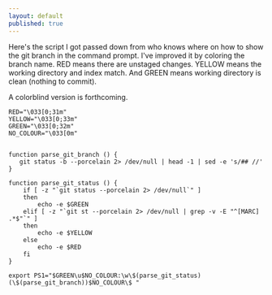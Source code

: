 ```yaml
---
layout: default
published: true
---
```


Here's the script I got passed down from who knows where on how to show the git branch in the command prompt. I've improved it by coloring the branch name. RED means there are unstaged changes. YELLOW means the working directory and index match. And GREEN means working directory is clean (nothing to commit).

A colorblind version is forthcoming.

    RED="\033[0;31m"
    YELLOW="\033[0;33m"
    GREEN="\033[0;32m"
    NO_COLOUR="\033[0m"


    function parse_git_branch () {
       git status -b --porcelain 2> /dev/null | head -1 | sed -e 's/## //'
    }

    function parse_git_status () {
    	if [ -z "`git status --porcelain 2> /dev/null`" ]
    	then 
    		echo -e $GREEN
    	elif [ -z "`git st --porcelain 2> /dev/null | grep -v -E "^[MARC]  .*$"`" ]
    	then
    		echo -e $YELLOW
    	else
    		echo -e $RED
    	fi
    }

    export PS1="$GREEN\u$NO_COLOUR:\w\$(parse_git_status) (\$(parse_git_branch))$NO_COLOUR\$ "